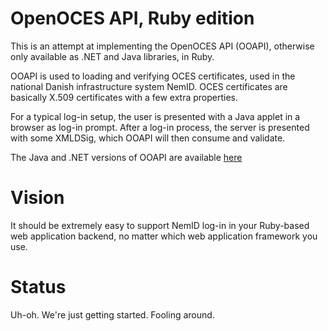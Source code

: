 OpenOCES API, Ruby edition
==========================
This is an attempt at implementing the OpenOCES API (OOAPI), otherwise only available as .NET
and Java libraries, in Ruby.

OOAPI is used to loading and verifying OCES certificates, used in the national Danish
infrastructure system NemID. OCES certificates are basically X.509 certificates with a few
extra properties.

For a typical log-in setup, the user is presented with a Java applet in a browser as log-in
prompt. After a log-in process, the server is presented with some XMLDSig, which OOAPI will
then consume and validate.

The Java and .NET versions of OOAPI are available [here](https://www.nets-danid.dk/produkter/for_tjenesteudbydere/nemid_tjenesteudbyder/nemid_tjenesteudbyder_support/tjenesteudbyderpakken/)


Vision
======
It should be extremely easy to support NemID log-in in your Ruby-based web application
backend, no matter which web application framework you use.


Status
======
Uh-oh. We're just getting started. Fooling around.